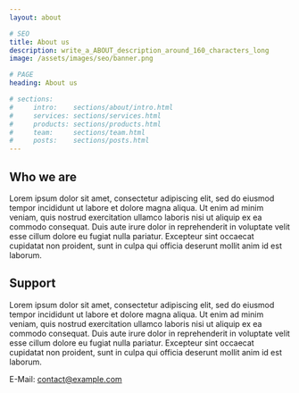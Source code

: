 ```yaml
---
layout: about

# SEO
title: About us
description: write_a_ABOUT_description_around_160_characters_long
image: /assets/images/seo/banner.png

# PAGE
heading: About us

# sections:
#     intro:    sections/about/intro.html
#     services: sections/services.html
#     products: sections/products.html
#     team:     sections/team.html
#     posts:    sections/posts.html
---
```


## Who we are

Lorem ipsum dolor sit amet, consectetur adipiscing elit, sed do eiusmod tempor incididunt ut labore et dolore magna aliqua. Ut enim ad minim veniam, quis nostrud exercitation ullamco laboris nisi ut aliquip ex ea commodo consequat. Duis aute irure dolor in reprehenderit in voluptate velit esse cillum dolore eu fugiat nulla pariatur. Excepteur sint occaecat cupidatat non proident, sunt in culpa qui officia deserunt mollit anim id est laborum.

## Support

Lorem ipsum dolor sit amet, consectetur adipiscing elit, sed do eiusmod tempor incididunt ut labore et dolore magna aliqua. Ut enim ad minim veniam, quis nostrud exercitation ullamco laboris nisi ut aliquip ex ea commodo consequat. Duis aute irure dolor in reprehenderit in voluptate velit esse cillum dolore eu fugiat nulla pariatur. Excepteur sint occaecat cupidatat non proident, sunt in culpa qui officia deserunt mollit anim id est laborum.

E-Mail: [contact@example.com](mailto:contact@example.com)
